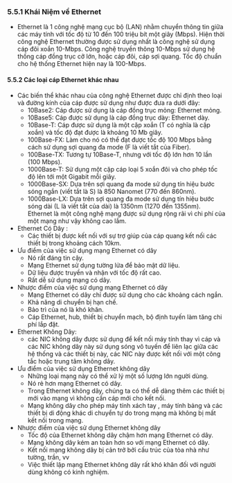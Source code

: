 ### 5.5.1 Khái Niệm về Ethernet
- Ethernet là 1 công nghệ mạng cục bộ (LAN) nhằm chuyển thông tin giữa các máy tính với tốc độ từ 10 đến 100 triệu bít một giây (Mbps). Hiện thời công nghệ Ethernet thường được sử dụng nhất là công nghệ sử dụng cáp đôi xoắn 10-Mbps. Công nghệ truyền thông 10-Mbps sử dụng hệ thống cáp đồng trục cỡ lớn, hoặc cáp đôi, cáp sợi quang. Tốc độ chuẩn cho hệ thống Ethernet hiện nay là 100-Mbps.
#### 5.5.2 Các loại cáp Ethernet khác nhau
- Các biến thể khác nhau của công nghệ Ethernet được chỉ định theo loại và đường kính của cáp được sử dụng như được đưa ra dưới đây: 
    + 10Base2: Cáp được sử dụng là cáp đồng trục mỏng: Ethernet mỏng.
    + 10Base5: Cáp được sử dụng là cáp đồng trục dày: Ethernet dày.
    + 10Base-T: Cáp được sử dụng là một cặp xoắn (T có nghĩa là cặp xoắn) và tốc độ đạt được là khoảng 10 Mb giây.    
    + 100Base-FX: Làm cho nó có thể đạt được tốc độ 100 Mbps bằng cách sử dụng sợi quang đa mode (F là viết tắt của Fiber).
    + 100Base-TX: Tương tự 10Base-T, nhưng với tốc độ lớn hơn 10 lần (100 Mbps).
    + 1000Base-T: Sử dụng một cặp cáp loại 5 xoắn đôi và cho phép tốc độ lên tới một Gigabit mỗi giây.
    + 1000Base-SX: Dựa trên sợi quang đa mode sử dụng tín hiệu bước sóng ngắn (viết tắt là S) là 850 Nanomet (770 đến 860nm).
    + 1000Base-LX: Dựa trên sợi quang đa mode sử dụng tín hiệu bước sóng dài (L là viết tắt của dài) là 1350nm (1270 đến 1355nm). Ethernet là một công nghệ mạng được sử dụng rộng rãi vì chi phí của một mạng như vậy không cao lắm.
- Ethernet Có Dây :
    + Các thiết bị được kết nối với sự trợ giúp của cáp quang kết nối các thiết bị trong khoảng cách 10km.
- Ưu điểm của việc sử dụng mạng Ethernet có dây
    + Nó rất đáng tin cậy.
    + Mạng Ethernet sử dụng tường lửa để bảo mật dữ liệu.
    + Dữ liệu được truyền và nhận với tốc độ rất cao.
    + Rất dễ sử dụng mạng có dây.
- Nhược điểm của việc sử dụng mạng Ethernet có dây
    + Mạng Ethernet có dây chỉ được sử dụng cho các khoảng cách ngắn.
    + Khả năng di chuyển bị hạn chế.
    + Bảo trì của nó là khó khăn.
    + Cáp Ethernet, hub, thiết bị chuyển mạch, bộ định tuyến làm tăng chi phí lắp đặt.
- Ethernet Không Dây: 
    + các NIC không dây được sử dụng để kết nối máy tính thay vì cáp và các NIC không dây này sử dụng sóng vô tuyến để liên lạc giữa các hệ thống và các thiết bị này, các NIC này được kết nối với một công tắc hoặc trung tâm không dây.
- Ưu điểm của việc sử dụng Ethernet không dây
    + Những loại mạng này có thể xử lý một số lượng lớn người dùng.
    + Nó rẻ hơn mạng Ethernet có dây.
    + Trong Ethernet không dây, chúng ta có thể dễ dàng thêm các thiết bị mới vào mạng vì không cần cáp mới cho kết nối.
    + Mạng không dây cho phép máy tính xách tay , máy tính bảng và các thiết bị di động khác di chuyển tự do trong mạng mà không bị mất kết nối trong mạng.
- Nhược điểm của việc sử dụng Ethernet không dây
    + Tốc độ của Ethernet không dây chậm hơn mạng Ethernet có dây.
    + Mạng không dây kém an toàn hơn so với mạng Ethernet có dây.
    + Kết nối mạng không dây bị cản trở bởi cấu trúc của tòa nhà như tường, trần, vv
    + Việc thiết lập mạng Ethernet không dây rất khó khăn đối với người dùng không có kinh nghiệm.